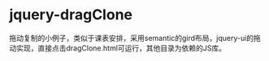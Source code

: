 # jquery-dragClone

拖动复制的小例子，类似于课表安排，采用semantic的gird布局，jquery-ui的拖动实现，直接点击dragClone.html可运行，其他目录为依赖的JS库。

